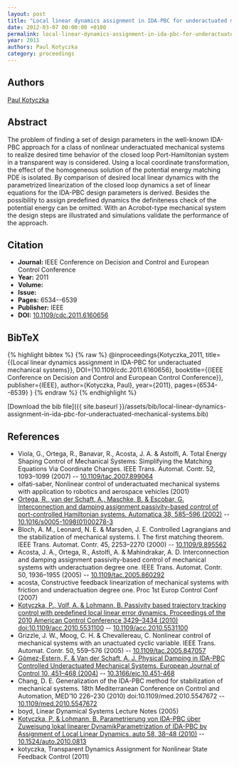 ```yaml
---
layout: post
title: "Local linear dynamics assignment in IDA-PBC for underactuated mechanical systems"
date: 2012-03-07 00:00:00 +0100
permalink: local-linear-dynamics-assignment-in-ida-pbc-for-underactuated-mechanical-systems
year: 2011
authors: Paul Kotyczka
category: proceedings
---
```

 
## Authors
[Paul Kotyczka](authors/paul-kotyczka)
 
## Abstract
The problem of finding a set of design parameters in the well-known IDA-PBC approach for a class of nonlinear underactuated mechanical systems to realize desired time behavior of the closed loop Port-Hamiltonian system in a transparent way is considered. Using a local coordinate transformation, the effect of the homogeneous solution of the potential energy matching PDE is isolated. By comparison of desired local linear dynamics with the parametrized linearization of the closed loop dynamics a set of linear equations for the IDA-PBC design parameters is derived. Besides the possibility to assign predefined dynamics the definiteness check of the potential energy can be omitted. With an Acrobot-type mechanical system the design steps are illustrated and simulations validate the performance of the approach.
 
## Citation
- **Journal:** IEEE Conference on Decision and Control and European Control Conference
- **Year:** 2011
- **Volume:** 
- **Issue:** 
- **Pages:** 6534--6539
- **Publisher:** IEEE
- **DOI:** [10.1109/cdc.2011.6160656](https://doi.org/10.1109/cdc.2011.6160656)
 
## BibTeX
{% highlight bibtex %}
{% raw %}
@inproceedings{Kotyczka_2011,
  title={{Local linear dynamics assignment in IDA-PBC for underactuated mechanical systems}},
  DOI={10.1109/cdc.2011.6160656},
  booktitle={{IEEE Conference on Decision and Control and European Control Conference}},
  publisher={IEEE},
  author={Kotyczka, Paul},
  year={2011},
  pages={6534--6539}
}
{% endraw %}
{% endhighlight %}
 
[Download the bib file]({{ site.baseurl }}/assets/bib/local-linear-dynamics-assignment-in-ida-pbc-for-underactuated-mechanical-systems.bib)
 
## References
- Viola, G., Ortega, R., Banavar, R., Acosta, J. A. & Astolfi, A. Total Energy Shaping Control of Mechanical Systems: Simplifying the Matching Equations Via Coordinate Changes. IEEE Trans. Automat. Contr. 52, 1093–1099 (2007) -- [10.1109/tac.2007.899064](https://doi.org/10.1109/tac.2007.899064)
- olfati-saber, Nonlinear control of underactuated mechanical systems with application to robotics and aerospace vehicles (2001)
- [Ortega, R., van der Schaft, A., Maschke, B. & Escobar, G. Interconnection and damping assignment passivity-based control of port-controlled Hamiltonian systems. Automatica 38, 585–596 (2002)](interconnection-and-damping-assignment-passivity-based-control-of-port-controlled-hamiltonian-systems) -- [10.1016/s0005-1098(01)00278-3](https://doi.org/10.1016/s0005-1098(01)00278-3)
- Bloch, A. M., Leonard, N. E. & Marsden, J. E. Controlled Lagrangians and the stabilization of mechanical systems. I. The first matching theorem. IEEE Trans. Automat. Contr. 45, 2253–2270 (2000) -- [10.1109/9.895562](https://doi.org/10.1109/9.895562)
- Acosta, J. A., Ortega, R., Astolfi, A. & Mahindrakar, A. D. Interconnection and damping assignment passivity-based control of mechanical systems with underactuation degree one. IEEE Trans. Automat. Contr. 50, 1936–1955 (2005) -- [10.1109/tac.2005.860292](https://doi.org/10.1109/tac.2005.860292)
- acosta, Constructive feedback linearization of mechanical systems with friction and underactuation degree one. Proc 1st Europ Control Conf (2007)
- [Kotyczka, P., Volf, A. & Lohmann, B. Passivity based trajectory tracking control with predefined local linear error dynamics. Proceedings of the 2010 American Control Conference 3429–3434 (2010) doi:10.1109/acc.2010.5531100](passivity-based-trajectory-tracking-control-with-predefined-local-linear-error-dynamics) -- [10.1109/acc.2010.5531100](https://doi.org/10.1109/acc.2010.5531100)
- Grizzle, J. W., Moog, C. H. & Chevallereau, C. Nonlinear control of mechanical systems with an unactuated cyclic variable. IEEE Trans. Automat. Contr. 50, 559–576 (2005) -- [10.1109/tac.2005.847057](https://doi.org/10.1109/tac.2005.847057)
- [Gómez-Estern, F. & Van der Schaft, A. J. Physical Damping in IDA-PBC Controlled Underactuated Mechanical Systems. European Journal of Control 10, 451–468 (2004)](physical-damping-in-ida-pbc-controlled-underactuated-mechanical-systems) -- [10.3166/ejc.10.451-468](https://doi.org/10.3166/ejc.10.451-468)
- Chang, D. E. Generalization of the IDA-PBC method for stabilization of mechanical systems. 18th Mediterranean Conference on Control and Automation, MED’10 226–230 (2010) doi:10.1109/med.2010.5547672 -- [10.1109/med.2010.5547672](https://doi.org/10.1109/med.2010.5547672)
- boyd, Linear Dynamical Systems Lecture Notes (2005)
- [Kotyczka, P. & Lohmann, B. Parametrierung von IDA-PBC über Zuweisung lokal linearer DynamikParametrization of IDA-PBC by Assignment of Local Linear Dynamics. auto 58, 38–48 (2010)](parametrierung-von-ida-pbc-uber-zuweisung-lokal-linearer-dynamikparametrization-of-ida-pbc-by-assignment-of-local-linear-dynamics) -- [10.1524/auto.2010.0813](https://doi.org/10.1524/auto.2010.0813)
- kotyczka, Transparent Dynamics Assignment for Nonlinear State Feedback Control (2011)

